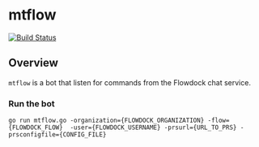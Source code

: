 mtflow
======

[![Build Status](https://travis-ci.org/MindTouch/mtflow.svg)](https://travis-ci.org/MindTouch/mtflow)

## Overview

`mtflow` is a bot that listen for commands from the Flowdock chat service.

### Run the bot

```
go run mtflow.go -organization={FLOWDOCK_ORGANIZATION} -flow={FLOWDOCK_FLOW}  -user={FLOWDOCK_USERNAME} -prsurl={URL_TO_PRS} -prsconfigfile={CONFIG_FILE}
```
